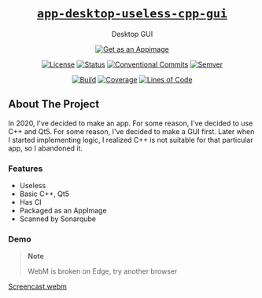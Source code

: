 <div align="center" markdown="1">

# [`app-desktop-useless-cpp-gui`][url-repo]

Desktop GUI

[![Get as an Appimage][badge-appimage]][url-release-latest]

[![License][badge-license]][url-license]
[![Status][badge-status-abandoned]][url-repo]
[![Conventional Commits][badge-conventionalcommits]][url-conventionalcommits]
[![Semver][badge-semver]][url-semver]

[![Build][badge-workflow-build]][url-workflow-build]
[![Coverage][badge-sonar-coverage]][url-sonar]
[![Lines of Code][badge-sonar-ncloc]][url-sonar]

</div>

## About The Project

In 2020, I've decided to make an app. For some reason, I've decided to use C++
and Qt5. For some reason, I've decided to make a GUI first. Later when I started
implementing logic, I realized C++ is not suitable for that particular app, so
I abandoned it.

### Features

- Useless
- Basic C++, Qt5
- Has CI
- Packaged as an AppImage
- Scanned by Sonarqube

### Demo

> **Note**
>
> WebM is broken on Edge, try another browser

[Screencast.webm](https://user-images.githubusercontent.com/97828377/218940781-ffbede8c-d3a1-497c-aabf-484bcea08b12.webm)

<!-- relative links -->

<!-- project links -->

[url-repo]: https://github.com/shishifubing/app-desktop-useless-cpp-gui
[url-license]: https://github.com/shishifubing/app-desktop-useless-cpp-gui/blob/main/LICENSE
[url-release-latest]: https://github.com/shishifubing/app-desktop-useless-cpp-gui/releases/latest
[url-workflow-build]: https://github.com/shishifubing/app-desktop-useless-cpp-gui/actions/workflows/build.yml?branch=main
[url-sonar]: https://sonarcloud.io/dashboard?id=shishifubing_app-desktop-useless-cpp-gui

<!-- external links -->

[url-semver]: https://semver.org
[url-conventionalcommits]: https://conventionalcommits.org

<!-- sonar badge links -->

[badge-sonar-vulnerabilities]: https://sonarcloud.io/api/project_badges/measure?project=shishifubing_app-desktop-useless-cpp-gui&metric=vulnerabilities
[badge-sonar-sqale_index]: https://sonarcloud.io/api/project_badges/measure?project=shishifubing_app-desktop-useless-cpp-gui&metric=sqale_index
[badge-sonar-security_rating]: https://sonarcloud.io/api/project_badges/measure?project=shishifubing_app-desktop-useless-cpp-gui&metric=security_rating
[badge-sonar-reliability_rating]: https://sonarcloud.io/api/project_badges/measure?project=shishifubing_app-desktop-useless-cpp-gui&metric=reliability_rating
[badge-sonar-alert_status]: https://sonarcloud.io/api/project_badges/measure?project=shishifubing_app-desktop-useless-cpp-gui&metric=alert_status
[badge-sonar-sqale_rating]: https://sonarcloud.io/api/project_badges/measure?project=shishifubing_app-desktop-useless-cpp-gui&metric=sqale_rating
[badge-sonar-ncloc]: https://sonarcloud.io/api/project_badges/measure?project=shishifubing_app-desktop-useless-cpp-gui&metric=ncloc
[badge-sonar-duplicated_lines_density]: https://sonarcloud.io/api/project_badges/measure?project=shishifubing_app-desktop-useless-cpp-gui&metric=duplicated_lines_density
[badge-sonar-coverage]: https://sonarcloud.io/api/project_badges/measure?project=shishifubing_app-desktop-useless-cpp-gui&metric=coverage
[badge-sonar-code_smells]: https://sonarcloud.io/api/project_badges/measure?project=shishifubing_app-desktop-useless-cpp-gui&metric=code_smells
[badge-sonar-bugs]: https://sonarcloud.io/api/project_badges/measure?project=shishifubing_app-desktop-useless-cpp-gui&metric=bugs

<!-- other badge links -->

[badge-semver]: https://img.shields.io/badge/semver-2.0.0-%233F4551?style=for-the-badge&logo=Semver&logoColor=white
[badge-conventionalcommits]: https://img.shields.io/badge/Conventional%20Commits-1.0.0-%23FE5196?logo=conventionalcommits&logoColor=white&style=for-the-badge
[badge-status-abandoned]: https://img.shields.io/badge/status-abandoned-red?style=for-the-badge
[badge-license]: https://img.shields.io/github/license/shishifubing/app-desktop-useless-cpp-gui.svg?style=for-the-badge
[badge-appimage]: https://raw.githubusercontent.com/AppImage/docs.appimage.org/master/source/_static/img/download-appimage-banner.svg
[badge-workflow-build]: https://github.com/shishifubing/app-desktop-useless-cpp-gui/actions/workflows/build.yml/badge.svg
